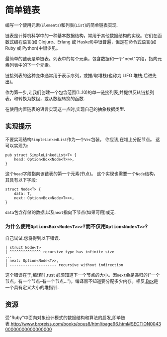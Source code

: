 # 简单链表

编写一个使用元素(`Elements`)和列表(`List`)的简单链表实现.

链表是计算机科学中的一种基本数据结构，常用于其他数据结构的实现。它们在函数式编程语言(如 Clojure、Erlang 或 Haskell)中很普遍，但是在命令式语言(如 Ruby 或 Python)中很少见。

最简单的链表是单链表。列表中的每个元素，包含数据和一个"next"字段，指向元素列表中的下一个元素。

链接列表的这种变体通常用于表示序列，或推/取堆栈(也称为 LIFO 堆栈;后进先出)。

作为第一步,让我们创建一个包含范围(1..10)的单一链接列表,并提供反转链接列表，和转换为数组，或从数组转换的函数.

在使用内置链表的语言实现这一点时,实现自己的抽象数据类型.

## 实现提示

不要实现结构`SimpleLinkedList`作为一个`Vec`包装。 你应该,在堆上分配节点。
这可以实现为:

```rust,no_run
pub struct SimpleLinkedList<T> {
    head: Option<Box<Node<T>>>,
}
```

这个`head`字段指向该链表的第一个元素(节点)。
这个实现也需要一个`Node`结构，其具有以下字段:

```rust,no_run
struct Node<T> {
    data: T,
    next: Option<Box<Node<T>>>,
}
```

`data`包含存储的数据,以及`next`指向下节点(如果可用)或无.

### 为什么使用`Option<Box<Node<T>>>`?而不仅用`Option<Node<T>>`?

自己试试.您将得到以下错误.

```
| struct Node<T>
| ^^^^^^^^^^^^^^ recursive type has infinite size
...
| next: Option<Node<T>>,
| --------------------- recursive without indirection
```

这个错误在于,编译时,rust 必须知道下一个节点的大小。因`next`会是递归的("一个节点，有一个节点-有一个节点…")，编译器不知道要分配多少内存。相反,[Box](https://doc.rust-lang.org/std/boxed/)是一个具有定义大小的堆指针.

[help-page]: https://exercism.io/tracks/rust/learning
[modules]: https://doc.rust-lang.org/book/2018-edition/ch07-00-modules.html
[cargo]: https://doc.rust-lang.org/book/2018-edition/ch14-00-more-about-cargo.html
[rust-tests]: https://doc.rust-lang.org/book/2018-edition/ch11-02-running-tests.html

## 资源

受"Ruby"中面向对象设计模式的数据结构和算法的启发,即单链表.<http://www.brpreiss.com/books/opus8/html/page96.html#SECTION004300000000000000000>
